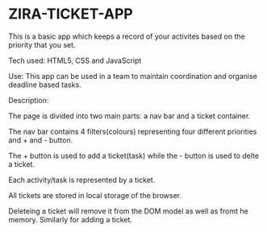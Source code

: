 # ZIRA-TICKET-APP

This is a basic app which keeps a record of your activites based on the priority that you set. 

Tech used: HTML5, CSS and JavaScript 

Use: This app can be used in a team to maintain coordination and organise deadline based tasks.

Description:

The page is divided into two main parts: a nav bar and a ticket container.

The nav bar contains 4 filters(colours) representing four different priorities and + and - button.

The + button is used to add a ticket(task) while the - button is used to delte a ticket. 

Each activity/task is represented by a ticket.

All tickets are stored in local storage of the browser.

Deleteing a ticket will remove it from the DOM model as well as fromt he memory.
Similarly for adding a ticket.
